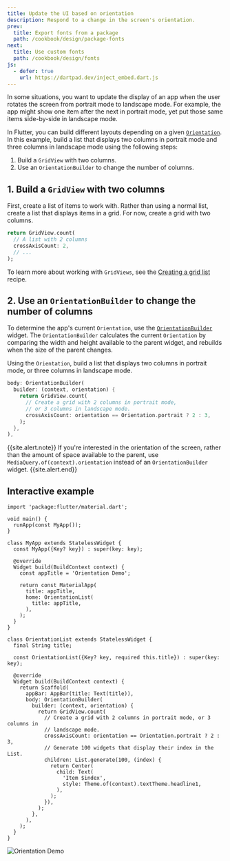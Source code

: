 ```yaml
---
title: Update the UI based on orientation
description: Respond to a change in the screen's orientation.
prev:
  title: Export fonts from a package
  path: /cookbook/design/package-fonts
next:
  title: Use custom fonts
  path: /cookbook/design/fonts
js:
  - defer: true
    url: https://dartpad.dev/inject_embed.dart.js
---
```


<?code-excerpt path-base="cookbook/design/orientation"?>

In some situations,
you want to update the display of an app when the user
rotates the screen from portrait mode to landscape mode. For example,
the app might show one item after the next in portrait mode,
yet put those same items side-by-side in landscape mode.

In Flutter, you can build different layouts depending
on a given [`Orientation`][].
In this example, build a list that displays two columns in
portrait mode and three columns in landscape mode using the
following steps:

  1. Build a `GridView` with two columns.
  2. Use an `OrientationBuilder` to change the number of columns.

## 1. Build a `GridView` with two columns

First, create a list of items to work with.
Rather than using a normal list,
create a list that displays items in a grid.
For now, create a grid with two columns.

<?code-excerpt "lib/partials.dart (GridViewCount)"?>
```dart
return GridView.count(
  // A list with 2 columns
  crossAxisCount: 2,
  // ...
);
```

To learn more about working with `GridViews`,
see the [Creating a grid list][] recipe.

## 2. Use an `OrientationBuilder` to change the number of columns

To determine the app's current `Orientation`, use the
[`OrientationBuilder`][] widget.
The `OrientationBuilder` calculates the current `Orientation` by
comparing the width and height available to the parent widget,
and rebuilds when the size of the parent changes.

Using the `Orientation`, build a list that displays two columns in portrait
mode, or three columns in landscape mode.

<?code-excerpt "lib/partials.dart (OrientationBuilder)"?>
```dart
body: OrientationBuilder(
  builder: (context, orientation) {
    return GridView.count(
      // Create a grid with 2 columns in portrait mode,
      // or 3 columns in landscape mode.
      crossAxisCount: orientation == Orientation.portrait ? 2 : 3,
    );
  },
),
```

{{site.alert.note}}
  If you're interested in the orientation of the screen,
  rather than the amount of space available to the parent,
  use `MediaQuery.of(context).orientation` instead of an
  `OrientationBuilder` widget.
{{site.alert.end}}

## Interactive example

<?code-excerpt "lib/main.dart"?>
```run-dartpad:theme-light:mode-flutter:run-true:width-100%:height-500px:split-60:ga_id-interactive_example:null_safety-true
import 'package:flutter/material.dart';

void main() {
  runApp(const MyApp());
}

class MyApp extends StatelessWidget {
  const MyApp({Key? key}) : super(key: key);

  @override
  Widget build(BuildContext context) {
    const appTitle = 'Orientation Demo';

    return const MaterialApp(
      title: appTitle,
      home: OrientationList(
        title: appTitle,
      ),
    );
  }
}

class OrientationList extends StatelessWidget {
  final String title;

  const OrientationList({Key? key, required this.title}) : super(key: key);

  @override
  Widget build(BuildContext context) {
    return Scaffold(
      appBar: AppBar(title: Text(title)),
      body: OrientationBuilder(
        builder: (context, orientation) {
          return GridView.count(
            // Create a grid with 2 columns in portrait mode, or 3 columns in
            // landscape mode.
            crossAxisCount: orientation == Orientation.portrait ? 2 : 3,
            // Generate 100 widgets that display their index in the List.
            children: List.generate(100, (index) {
              return Center(
                child: Text(
                  'Item $index',
                  style: Theme.of(context).textTheme.headline1,
                ),
              );
            }),
          );
        },
      ),
    );
  }
}
```

<noscript>
  <img src="/assets/images/docs/cookbook/orientation.gif" alt="Orientation Demo" class="site-mobile-screenshot" />
</noscript>


[Creating a grid list]: {{site.url}}/cookbook/lists/grid-lists
[`Orientation`]: {{site.api}}/flutter/widgets/Orientation.html
[`OrientationBuilder`]: {{site.api}}/flutter/widgets/OrientationBuilder-class.html
